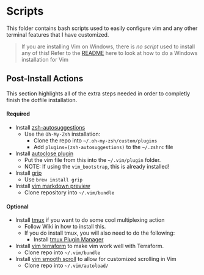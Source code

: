 # Scripts
This folder contains bash scripts used to easily configure vim and any other terminal features that I have customized.
> If you are installing Vim on Windows, there is _no script_ used to install any of this! Refer to the [README](../README.md) here to look at how to do a Windows installation for Vim

## Post-Install Actions
This section highlights all of the extra steps needed in order to completly finish the dotfile installation.

#### Required
- Install [zsh-autosuggestions](https://github.com/zsh-users/zsh-autosuggestions)
  - Use the `Oh-My-Zsh` installation:
    - Clone the repo into `~/.oh-my-zsh/custom/plugins`
    - Add `plugins=(zsh-autosuggestions)` to the `~/.zshrc` file
- Install [autoclose plugin](https://www.vim.org/scripts/script.php?script_id=1849)
  - Put the vim file from this into the `~/.vim/plugin` folder.
  - NOTE: If using the `vim_bootstrap`, this is already installed!
- Install [grip](https://github.com/joeyespo/grip)
  - Use `brew install grip`
- Install [vim markdown preview](https://github.com/JamshedVesuna/vim-markdown-preview) 
  - Clone repository into `~/.vim/bundle`

#### Optional
- Install [tmux](https://github.com/tmux/tmux) if you want to do some cool multiplexing action
  - Follow Wiki in how to install this.
  - If you do install tmux, you will also need to do the following:
    - Install [tmux Plugin Manager](https://github.com/tmux-plugins/tpm)
- Install [vim terraform](https://github.com/hashivim/vim-terraform) to make vim work well with Terraform.
  - Clone repo into `~/.vim/bundle`
- Install [vim smooth scroll](https://github.com/terryma/vim-smooth-scroll) to allow for customized scrolling in Vim
  - Clone repo into `~/.vim/autoload/`
